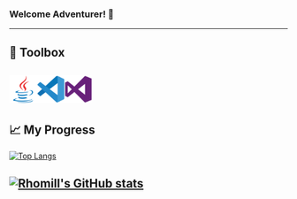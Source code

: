 ### Welcome Adventurer! 👋
---
🧰 Toolbox
---
<img src= "https://github.com/devicons/devicon/blob/master/icons/java/java-original.svg" alt="Java Logo" width="50" height="50"/><img src= "https://github.com/devicons/devicon/blob/master/icons/vscode/vscode-original.svg" alt="VS Code" width="50" height="50"/><img src= "https://github.com/devicons/devicon/blob/master/icons/visualstudio/visualstudio-plain.svg" alt="VS Studio" width="50" height="50"/>
---

## &#x1f4c8; My Progress

[![Top Langs](https://github-readme-stats.vercel.app/api/top-langs/?username=DevRomu&hide=java,html,css&theme=synthwave)](https://github.com/anuraghazra/github-readme-stats)

[![Rhomill's GitHub stats](https://github-readme-stats.vercel.app/api?username=DevRomu&theme=synthwave)](https://github.com/anuraghazra/github-readme-stats)
---
<!--
**DevRomu/DevRomu** is a ✨ _special_ ✨ repository because its `README.md` (this file) appears on your GitHub profile.

Here are some ideas to get you started:

---

